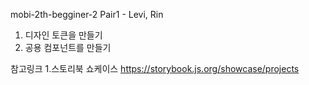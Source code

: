 mobi-2th-begginer-2
Pair1 - Levi, Rin

1. 디자인 토큰을 만들기
2. 공용 컴포넌트를 만들기

참고링크 1.스토리북 쇼케이스
https://storybook.js.org/showcase/projects
